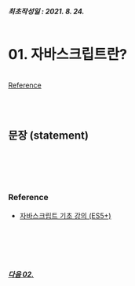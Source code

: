 ##### 최초작성일 : 2021. 8. 24.<br><br>
# 01. 자바스크립트란?
[](#)  
[Reference](#reference)

<br><br>

## **문장 (statement)**

<br><br>
---
### **Reference**
- [자바스크립트 기초 강의 (ES5+)](https://www.youtube.com/playlist?list=PLv2d7VI9OotTVOL4QmPfvJWPJvkmv6h-2)

<br><br>
---
##### [다음 02. ]()